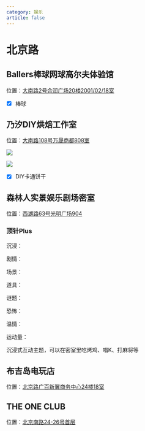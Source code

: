 ```yaml
---
category: 娱乐
article: false
---
```


# 北京路

## Ballers棒球网球高尔夫体验馆

<i class="fa-solid fa-location-dot"></i> 位置：<a href="https://ditu.amap.com/place/B0GR1AXGTD" target="_blank">大南路2号合润广场20楼2001/02/18室</a>

- [x] 棒球

## 乃汐DIY烘焙工作室

<i class="fa-solid fa-location-dot"></i> 位置：<a href="https://ditu.amap.com/place/B0G345S3N2" target="_blank">大南路108号万晟商都808室</a>

![](https://img.sherry4869.com/blog/life/play/china/guangdong/guangzhou/yx/bjl/nx/1.jpg)

![](https://img.sherry4869.com/blog/life/play/china/guangdong/guangzhou/yx/bjl/nx/2.jpg)

- [x] DIY卡通饼干

## 森林人实景娱乐剧场密室

<i class="fa-solid fa-location-dot"></i> 位置：<a href="https://ditu.amap.com/place/B0IGSR3UQF" target="_blank">西湖路63号光明广场904</a>

### 顶针Plus

沉浸：<el-rate :model-value="3" disabled text-color="#ff9900" show-score />

剧情：<el-rate :model-value="2" disabled text-color="#ff9900" show-score />

场景：<el-rate :model-value="2.5" disabled text-color="#ff9900" show-score />

道具：<el-rate :model-value="0" disabled text-color="#ff9900" show-score />

谜题：<el-rate :model-value="0" disabled text-color="#ff9900" show-score />

恐怖：<el-rate :model-value="0" disabled text-color="#ff9900" show-score />

温情：<el-rate :model-value="0" disabled text-color="#ff9900" show-score />

运动量：<el-rate :model-value="0" disabled text-color="#ff9900" show-score />

沉浸式互动主题，可以在密室里吃烤鸡、唱K、打麻将等

## 布吉岛电玩店

<i class="fa-solid fa-location-dot"></i> 位置：<a href="https://ditu.amap.com/place/B0FFIAN90G" target="_blank">北京路广百新翼商务中心24楼18室</a>

## THE ONE CLUB

<i class="fa-solid fa-location-dot"></i> 位置：<a href="https://ditu.amap.com/place/B0GUOB3BP8" target="_blank">北京南路24-26号首层</a>